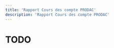 ```yaml
---
title: 'Rapport Cours des compte PRODAC'
description: 'Rapport Cours des compte PRODAC'
---
```


<!-- Content of the page -->

# TODO